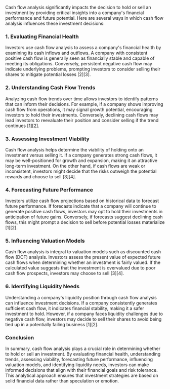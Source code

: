 Cash flow analysis significantly impacts the decision to hold or sell an investment by providing critical insights into a company's financial performance and future potential. Here are several ways in which cash flow analysis influences these investment decisions:

### 1. **Evaluating Financial Health**

Investors use cash flow analysis to assess a company's financial health by examining its cash inflows and outflows. A company with consistent positive cash flow is generally seen as financially stable and capable of meeting its obligations. Conversely, persistent negative cash flow may indicate underlying problems, prompting investors to consider selling their shares to mitigate potential losses [2][3].

### 2. **Understanding Cash Flow Trends**

Analyzing cash flow trends over time allows investors to identify patterns that can inform their decisions. For example, if a company shows improving cash flow from operations, it may signal growth potential, encouraging investors to hold their investments. Conversely, declining cash flows may lead investors to reevaluate their position and consider selling if the trend continues [1][2].

### 3. **Assessing Investment Viability**

Cash flow analysis helps determine the viability of holding onto an investment versus selling it. If a company generates strong cash flows, it may be well-positioned for growth and expansion, making it an attractive long-term investment. On the other hand, if cash flows are weak or inconsistent, investors might decide that the risks outweigh the potential rewards and choose to sell [3][4].

### 4. **Forecasting Future Performance**

Investors utilize cash flow projections based on historical data to forecast future performance. If forecasts indicate that a company will continue to generate positive cash flows, investors may opt to hold their investments in anticipation of future gains. Conversely, if forecasts suggest declining cash flows, this might prompt a decision to sell before potential losses materialize [1][2].

### 5. **Influencing Valuation Models**

Cash flow analysis is integral to valuation models such as discounted cash flow (DCF) analysis. Investors assess the present value of expected future cash flows when determining whether an investment is fairly valued. If the calculated value suggests that the investment is overvalued due to poor cash flow prospects, investors may choose to sell [3][4].

### 6. **Identifying Liquidity Needs**

Understanding a company's liquidity position through cash flow analysis can influence investment decisions. If a company consistently generates sufficient cash flow, it indicates financial stability, making it a safer investment to hold. However, if a company faces liquidity challenges due to negative cash flow, investors may decide to sell their shares to avoid being tied up in a potentially failing business [1][2].

### Conclusion

In summary, cash flow analysis plays a crucial role in determining whether to hold or sell an investment. By evaluating financial health, understanding trends, assessing viability, forecasting future performance, influencing valuation models, and identifying liquidity needs, investors can make informed decisions that align with their financial goals and risk tolerance. This analytical approach ensures that investment strategies are based on solid financial data rather than speculation or emotion.
